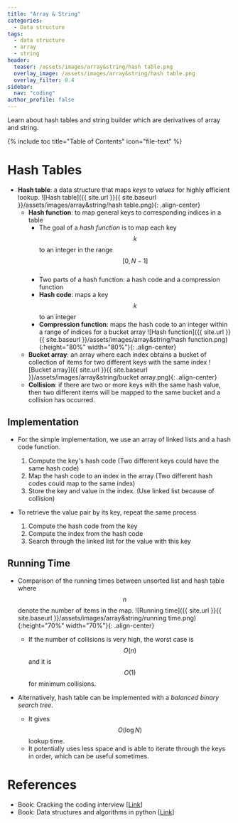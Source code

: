 ```yaml
---
title: "Array & String"
categories:
  - Data structure
tags:
  - data structure
  - array
  - string
header:
  teaser: /assets/images/array&string/hash table.png
  overlay_image: /assets/images/array&string/hash table.png
  overlay_filter: 0.4
sidebar:
  nav: "coding"
author_profile: false
---
```


Learn about hash tables and string builder which are derivatives of array and string.

{% include toc title="Table of Contents" icon="file-text" %}

# Hash Tables
- **Hash table**: a data structure that maps *keys* to *values* for highly efficient lookup.
![Hash table]({{ site.url }}{{ site.baseurl }}/assets/images/array&string/hash table.png){: .align-center}
  - **Hash function**: to map general keys to corresponding indices in a table
    - The goal of a *hash function* is to map each key $$k$$ to an integer in the range $$[0,N-1]$$.
    - Two parts of a hash function: a hash code and a compression function
    - **Hash code**: maps a key $$k$$ to an integer
    - **Compression function**: maps the hash code to an integer within a range of indices for a bucket array
  ![Hash function]({{ site.url }}{{ site.baseurl }}/assets/images/array&string/hash function.png){:height="80%" width="80%"}{: .align-center}
  - **Bucket array**: an array where each index obtains a bucket of collection of items for two different keys with the same index
  ![Bucket array]({{ site.url }}{{ site.baseurl }}/assets/images/array&string/bucket array.png){: .align-center}
  - **Collision**: if there are two or more keys with the same hash value, then two different items will be mapped to the same bucket and a collision has occurred.   

## Implementation
- For the simple implementation, we use an array of linked lists and a hash code function.
  1. Compute the key's hash code (Two different keys could have the same hash code)
  2. Map the hash code to an index in the array (Two different hash codes could map to the same index)
  3. Store the key and value in the index. (Use linked list because of collision) 

- To retrieve the value pair by its key, repeat the same process
  1. Compute the hash code from the key
  2. Compute the index from the hash code
  3. Search through the linked list for the value with this key
    
## Running Time
- Comparison of the running times between unsorted list and hash table where $$n$$ denote the number of items in the map.
![Running time]({{ site.url }}{{ site.baseurl }}/assets/images/array&string/running time.png){:height="70%" width="70%"}{: .align-center}
  - If the number of collisions is very high, the worst case is $$O(n)$$ and it is $$O(1)$$ for minimum collisions.
  
- Alternatively, hash table can be implemented with a *balanced binary search tree*.
  - It gives $$O(\log N)$$ lookup time.
  - It potentially uses less space and is able to iterate through the keys in order, which can be useful sometimes.

# References
- Book: Cracking the coding interview [[Link](http://www.crackingthecodinginterview.com/)]
- Book: Data structures and algorithms in python [[Link](https://www.amazon.com/Structures-Algorithms-Python-Michael-Goodrich-ebook/dp/B00CTZ290I)]